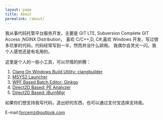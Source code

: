 ```yaml
---
layout: page
title: About
permalink: /about/
---
```


我从事代码托管平台服务开发，主要是 GIT LTE, Subversion Complete GIT Access ,NGINX Distribution，
喜欢 C/C++,D, C#,喜欢 Windows 开发，写过很多坑爹的代码，代码经常写到一半，然而并没什么卵用。
我偶尔会灵光一闪，我个人感觉还是有毛用的。

这里是个人的一些小工具，可以尽情的折腾：   
1. [Clang On Windows Build Utility: clangbuilder](https://github.com/fstudio/clangbuilder)       
2. [MSYS2 Launcher](https://github.com/fcharlie/msys2-launcher)      
3. [WPF Based Batch Editor: Ginkgo](https://github.com/fstudio/Ginkgo)       
4. [Direct2D Based: PE Analyzer](https://github.com/fcharlie/PEAnalyzer)    
5. [Direct2D Based: iBurnMgr](https://github.com/fcharlie/iBurnMgr)

如果你们想支持我写代码，造出好的东西，也可以通过支付宝选择支持我。

E-mail:forcemz@outlook.com

